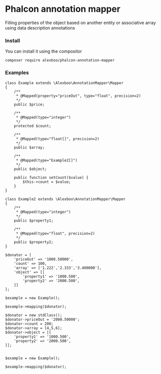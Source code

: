 # Phalcon annotation mapper

Filling properties of the object based on another entity or associative array using data description annotations

### Install

You can install it using the compositor
 
```
composer require alexboo/phalcon-annotation-mapper
```

### Examples
```
class Example extends \Alexboo\AnnotationMapper\Mapper
{
    /**
     * @Mapped(property="priceOut", type="float", precision=2)
     */
    public $price;

    /**
     * @Mapped(type="integer")
     */
    protected $count;

    /**
     * @Mapped(type="float[]", precision=2)
     */
    public $array;

    /**
     * @Mapped(type="Example2[]")
     */
    public $object;

    public function setCount($value) {
        $this->count = $value;
    }
}

class Example2 extends \Alexboo\AnnotationMapper\Mapper
{
    /**
     * @Mapped(type="integer")
     */
    public $property1;

    /**
     * @Mapped(type="float", precision=2)
     */
    public $property2;
}

$donator = [
    'priceOut' => '1000.50000',
    'count' => 100,
    'array' => ['1.222','2.333','3.400000'],
    'object' => [[
        'property1' => '1000.500',
        'property2' => '2000.500',
    ]]
];

$example = new Example();

$example->mapping($donator);

$donator = new stdClass();
$donator->priceOut = '2000.50000';
$donator->count = 200;
$donator->array = [4,5,6];
$donator->object = [[
    'property1' => '1000.500',
    'property2' => '2000.500',
]];


$example = new Example();

$example->mapping($donator);

```